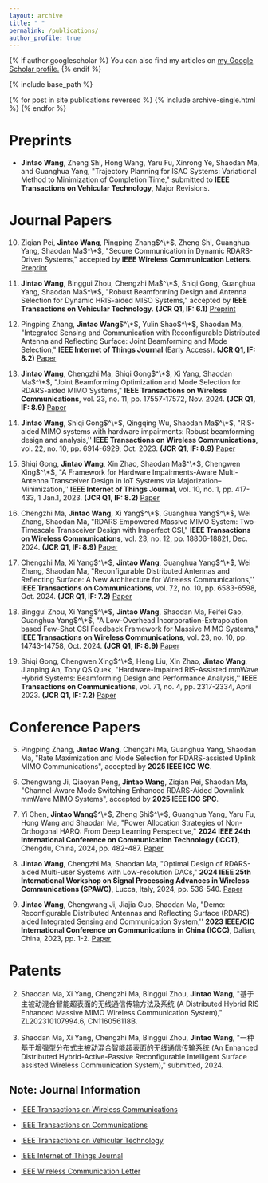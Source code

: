 ```yaml
---
layout: archive
title: " "
permalink: /publications/
author_profile: true
---
```


{% if author.googlescholar %}
  You can also find my articles on <u><a href="{{author.googlescholar}}">my Google Scholar profile</a>.</u>
{% endif %}

{% include base_path %}

{% for post in site.publications reversed %}
  {% include archive-single.html %}
{% endfor %}

# Preprints



- **Jintao Wang**, Zheng Shi, Hong Wang, Yaru Fu, Xinrong Ye, Shaodan Ma, and Guanghua Yang, "Trajectory Planning for ISAC Systems: Variational
Method to Minimization of Completion Time," submitted to **IEEE Transactions on Vehicular Technology**, Major Revisions. 






# Journal Papers

10. Ziqian Pei, **Jintao Wang**, Pingping Zhang$^\*$, Zheng Shi, Guanghua Yang, Shaodan Ma$^\*$, "Secure Communication in Dynamic RDARS-Driven Systems," accepted by **IEEE Wireless Communication Letters**. [Preprint](https://arxiv.org/abs/2501.10705)

9. **Jintao Wang**, Binggui Zhou, Chengzhi Ma$^\*$, Shiqi Gong, Guanghua Yang, Shaodan Ma$^\*$, "Robust Beamforming Design and Antenna Selection for Dynamic HRIS-aided MISO Systems," accepted by **IEEE Transactions on Vehicular Technology**.  **(JCR Q1, IF: 6.1)** [Preprint](https://arxiv.org/abs/2404.00598)

6. Pingping Zhang, **Jintao Wang**$^\*$, Yulin Shao$^\*$, Shaodan Ma, "Integrated Sensing and Communication with Reconfigurable Distributed Antenna and Reflecting Surface: Joint Beamforming and Mode Selection," **IEEE Internet of Things Journal** (Early Access). **(JCR Q1, IF: 8.2)** [Paper](https://ieeexplore.ieee.org/abstract/document/10938954)

8. **Jintao Wang**, Chengzhi Ma, Shiqi Gong$^\*$, Xi Yang, Shaodan Ma$^\*$, "Joint Beamforming Optimization and Mode Selection for RDARS-aided MIMO Systems," **IEEE Transactions on Wireless Communications**, vol. 23, no. 11, pp. 17557-17572, Nov. 2024. **(JCR Q1, IF: 8.9)** [Paper](https://ieeexplore.ieee.org/document/10705003)

7. **Jintao Wang**, Shiqi Gong$^\*$, Qingqing Wu, Shaodan Ma$^\*$, "RIS-aided MIMO systems with hardware impairments: Robust beamforming design and analysis,'' **IEEE Transactions on Wireless Communications**, vol. 22, no. 10, pp. 6914-6929, Oct. 2023. **(JCR Q1, IF: 8.9)** [Paper](https://ieeexplore.ieee.org/abstract/document/10056867)



5. Shiqi Gong, **Jintao Wang**, Xin Zhao, Shaodan Ma$^\*$, Chengwen Xing$^\*$, "A Framework for Hardware Impairments-Aware Multi-Antenna Transceiver Design in IoT Systems via Majorization–Minimization,'' **IEEE Internet of Things Journal**, vol. 10, no. 1, pp. 417-433, 1 Jan.1, 2023. **(JCR Q1, IF: 8.2)** [Paper](https://ieeexplore.ieee.org/abstract/document/9867975)

4. Chengzhi Ma, **Jintao Wang**, Xi Yang$^\*$, Guanghua Yang$^\*$, Wei Zhang, Shaodan Ma, "RDARS Empowered Massive MIMO System: Two-Timescale Transceiver Design with Imperfect CSI," **IEEE Transactions on Wireless Communications**, vol. 23, no. 12, pp. 18806-18821, Dec. 2024. **(JCR Q1, IF: 8.9)** [Paper](https://ieeexplore.ieee.org/document/10729705)

3. Chengzhi Ma, Xi Yang$^\*$, **Jintao Wang**, Guanghua Yang$^\*$, Wei Zhang, Shaodan Ma, "Reconfigurable Distributed Antennas and Reflecting Surface: A New Architecture for Wireless Communications,'' **IEEE Transactions on Communications**, vol. 72, no. 10, pp. 6583-6598, Oct. 2024. **(JCR Q1, IF: 7.2)** [Paper](https://ieeexplore.ieee.org/abstract/document/10530348)

2. Binggui Zhou, Xi Yang$^\*$, **Jintao Wang**, Shaodan Ma, Feifei Gao, Guanghua Yang$^\*$, "A Low-Overhead Incorporation-Extrapolation based Few-Shot CSI Feedback Framework for Massive MIMO Systems," **IEEE Transactions on Wireless Communications**, vol. 23, no. 10, pp. 14743-14758, Oct. 2024. **(JCR Q1, IF: 8.9)** [Paper](https://ieeexplore.ieee.org/document/10600118)

1. Shiqi Gong, Chengwen Xing$^\*$, Heng Liu, Xin Zhao, **Jintao Wang**, Jianping An, Tony QS Quek, "Hardware-Impaired RIS-Assisted mmWave Hybrid Systems: Beamforming Design and Performance Analysis,'' **IEEE Transactions on Communications**, vol. 71, no. 4, pp. 2317-2334, April 2023.  **(JCR Q1, IF: 7.2)** [Paper](https://ieeexplore.ieee.org/abstract/document/10034679) 


# Conference Papers

5. Pingping Zhang, **Jintao Wang**, Chengzhi Ma, Guanghua Yang, Shaodan Ma, "Rate Maximization and Mode Selection for RDARS-assisted Uplink MIMO Communications", accepted by **2025 IEEE ICC WC**.

4. Chengwang Ji, Qiaoyan Peng, **Jintao Wang**, Ziqian Pei, Shaodan Ma, "Channel-Aware Mode Switching Enhanced RDARS-Aided Downlink mmWave MIMO Systems", accepted by **2025 IEEE ICC SPC**.


3. Yi Chen, **Jintao Wang**$^\*$, Zheng Shi$^\*$, Guanghua Yang, Yaru Fu, Hong Wang and Shaodan Ma, "Power Allocation Strategies of Non-Orthogonal HARQ: From Deep Learning Perspective," **2024 IEEE 24th International Conference on Communication Technology (ICCT)**, Chengdu, China, 2024, pp. 482-487. [Paper](https://ieeexplore.ieee.org/document/10946464)

2. **Jintao Wang**, Chengzhi Ma, Shaodan Ma, "Optimal Design of RDARS-aided Multi-user Systems with Low-resolution DACs," **2024 IEEE 25th International Workshop on Signal Processing Advances in Wireless Communications (SPAWC)**, Lucca, Italy, 2024, pp. 536-540. [Paper](https://ieeexplore.ieee.org/document/10694127)

1.  **Jintao Wang**, Chengwang Ji, Jiajia Guo, Shaodan Ma, "Demo: Reconfigurable Distributed Antennas and Reflecting Surface (RDARS)-aided Integrated Sensing and Communication System,'' **2023 IEEE/CIC International Conference on Communications in China (ICCC)**, Dalian, China, 2023, pp. 1-2.  [Paper](https://ieeexplore.ieee.org/abstract/document/10233300)



# Patents

2. Shaodan Ma, Xi Yang, Chengzhi Ma, Binggui Zhou, **Jintao Wang**, "基于主被动混合智能超表面的无线通信传输方法及系统 (A Distributed Hybrid RIS Enhanced Massive MIMO Wireless Communication System)," ZL202310107994.6, CN116056118B.



1. Shaodan Ma, Xi Yang, Chengzhi Ma, Binggui Zhou, **Jintao Wang**, "一种基于增强型分布式主被动混合智能超表面的无线通信传输系统 (An Enhanced Distributed Hybrid-Active-Passive Reconfigurable Intelligent Surface assisted Wireless Communication System)," submitted, 2024. 

## Note: Journal Information

- [IEEE Transactions on Wireless Communications](https://www.letpub.com.cn/index.php?journalid=3428&page=journalapp&view=detail)

- [IEEE Transactions on Communications](https://www.letpub.com.cn/index.php?journalid=3372&page=journalapp&view=detail)

- [IEEE Transactions on Vehicular Technology](https://www.letpub.com.cn/index.php?journalid=3425&page=journalapp&view=detail)

- [IEEE Internet of Things Journal](https://www.letpub.com.cn/index.php?journalid=10193&page=journalapp&view=detail)

- [IEEE Wireless Communication Letter](https://www.letpub.com.cn/index.php?journalid=10241&page=journalapp&view=detail)








